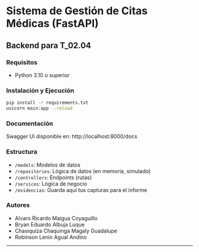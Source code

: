 # Sistema de Gestión de Citas Médicas (FastAPI)

## Backend para T_02.04

### Requisitos

- Python 3.10 o superior

### Instalación y Ejecución

```bash
pip install -r requirements.txt
uvicorn main:app --reload
```

### Documentación

Swagger UI disponible en: http://localhost:8000/docs

### Estructura

- `/models`: Modelos de datos
- `/repositories`: Lógica de datos (en memoria, simulado)
- `/controllers`: Endpoints (rutas)
- `/services`: Lógica de negocio
- `/evidencias`: Guarda aquí tus capturas para el informe

### Autores
- Alvaro Ricardo Maigua Coyaguillo
- Bryan Eduardo Albuja Luque  
- Chasiquiza Chaquinga Magaly Guadalupe 
- Robinson Lenin Agual Andino 
---
